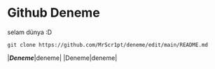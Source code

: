 # Github Deneme

selam dünya :D 

`git clone https://github.com/MrScr1pt/deneme/edit/main/README.md`
  
  |***Deneme***|deneme|
  |Deneme|deneme|
